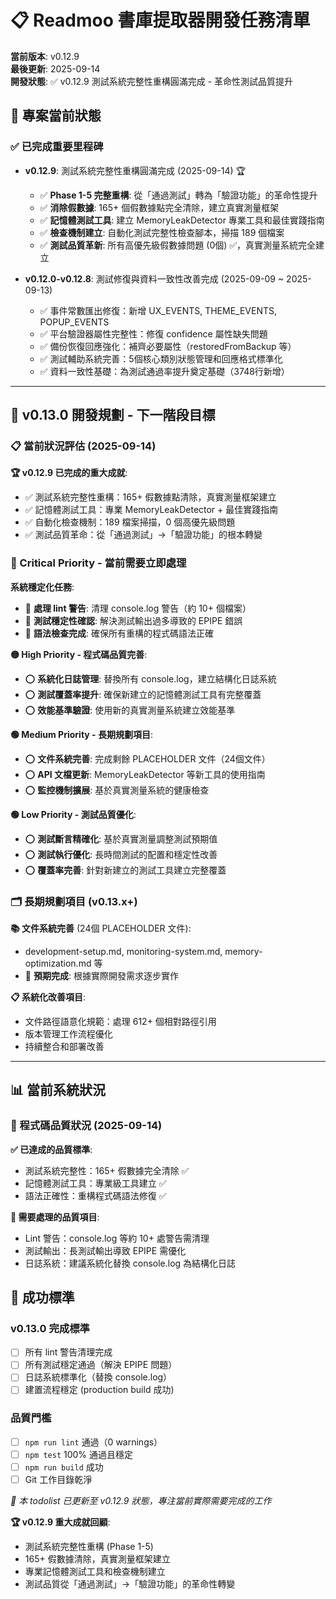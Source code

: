 # 📋 Readmoo 書庫提取器開發任務清單

**當前版本**: v0.12.9  
**最後更新**: 2025-09-14  
**開發狀態**: ✅ v0.12.9 測試系統完整性重構圓滿完成 - 革命性測試品質提升

## 🎯 專案當前狀態

### ✅ 已完成重要里程碑

- **v0.12.9**: 測試系統完整性重構圓滿完成 (2025-09-14) 🏆
  - ✅ **Phase 1-5 完整重構**: 從「通過測試」轉為「驗證功能」的革命性提升
  - ✅ **消除假數據**: 165+ 個假數據點完全清除，建立真實測量框架
  - ✅ **記憶體測試工具**: 建立 MemoryLeakDetector 專業工具和最佳實踐指南
  - ✅ **檢查機制建立**: 自動化測試完整性檢查腳本，掃描 189 個檔案
  - ✅ **測試品質革新**: 所有高優先級假數據問題 (0個) ✅，真實測量系統完全建立

- **v0.12.0-v0.12.8**: 測試修復與資料一致性改善完成 (2025-09-09 ~ 2025-09-13)
  - ✅ 事件常數匯出修復：新增 UX_EVENTS, THEME_EVENTS, POPUP_EVENTS
  - ✅ 平台驗證器屬性完整性：修復 confidence 屬性缺失問題
  - ✅ 備份恢復回應強化：補齊必要屬性（restoredFromBackup 等）
  - ✅ 測試輔助系統完善：5個核心類別狀態管理和回應格式標準化
  - ✅ 資料一致性基礎：為測試通過率提升奠定基礎（3748行新增）

---

## 🎯 v0.13.0 開發規劃 - 下一階段目標

### 📋 當前狀況評估 (2025-09-14)

**🏆 v0.12.9 已完成的重大成就**:
- ✅ 測試系統完整性重構：165+ 假數據點清除，真實測量框架建立
- ✅ 記憶體測試工具：專業 MemoryLeakDetector + 最佳實踐指南
- ✅ 自動化檢查機制：189 檔案掃描，0 個高優先級問題
- ✅ 測試品質革命：從「通過測試」→「驗證功能」的根本轉變

### 🔴 Critical Priority - 當前需要立即處理

**系統穩定化任務**:
- 🔄 **處理 lint 警告**: 清理 console.log 警告（約 10+ 個檔案）
- 🔄 **測試穩定性確認**: 解決測試輸出過多導致的 EPIPE 錯誤
- 🔄 **語法檢查完成**: 確保所有重構的程式碼語法正確

**🟡 High Priority - 程式碼品質完善**:

- ⭕ **系統化日誌管理**: 替換所有 console.log，建立結構化日誌系統
- ⭕ **測試覆蓋率提升**: 確保新建立的記憶體測試工具有完整覆蓋
- ⭕ **效能基準驗證**: 使用新的真實測量系統建立效能基準

**🟢 Medium Priority - 長期規劃項目**:

- ⭕ **文件系統完善**: 完成剩餘 PLACEHOLDER 文件（24個文件）
- ⭕ **API 文檔更新**: MemoryLeakDetector 等新工具的使用指南
- ⭕ **監控機制擴展**: 基於真實測量系統的健康檢查

**🟢 Low Priority - 測試品質優化**:

- ⭕ **測試斷言精確化**: 基於真實測量調整測試預期值
- ⭕ **測試執行優化**: 長時間測試的配置和穩定性改善  
- ⭕ **覆蓋率完善**: 針對新建立的測試工具建立完整覆蓋

### 🗂️ 長期規劃項目 (v0.13.x+)

**📚 文件系統完善** (24個 PLACEHOLDER 文件):
- development-setup.md, monitoring-system.md, memory-optimization.md 等
- 📅 **預期完成**: 根據實際開發需求逐步實作

**📋 系統化改善項目**:
- 文件路徑語意化規範：處理 612+ 個相對路徑引用
- 版本管理工作流程優化
- 持續整合和部署改善

---

## 📊 當前系統狀況 

### 🎯 程式碼品質狀況 (2025-09-14)

**✅ 已達成的品質標準**:
- 測試系統完整性：165+ 假數據完全清除 ✅
- 記憶體測試工具：專業級工具建立 ✅  
- 語法正確性：重構程式碼語法修復 ✅

**🔄 需要處理的品質項目**:
- Lint 警告：console.log 等約 10+ 處警告需清理
- 測試輸出：長測試輸出導致 EPIPE 需優化
- 日誌系統：建議系統化替換 console.log 為結構化日誌

## 🎯 成功標準

### v0.13.0 完成標準

- [ ] 所有 lint 警告清理完成
- [ ] 所有測試穩定通過（解決 EPIPE 問題）
- [ ] 日誌系統標準化（替換 console.log）
- [ ] 建置流程穩定 (production build 成功)

### 品質門檻
- [ ] `npm run lint` 通過（0 warnings）
- [ ] `npm test` 100% 通過且穩定
- [ ] `npm run build` 成功
- [ ] Git 工作目錄乾淨

*📝 本 todolist 已更新至 v0.12.9 狀態，專注當前實際需要完成的工作*

**🏆 v0.12.9 重大成就回顧**: 
- 測試系統完整性重構 (Phase 1-5)
- 165+ 假數據清除，真實測量框架建立  
- 專業記憶體測試工具和檢查機制建立
- 測試品質從「通過測試」→「驗證功能」的革命性轉變
